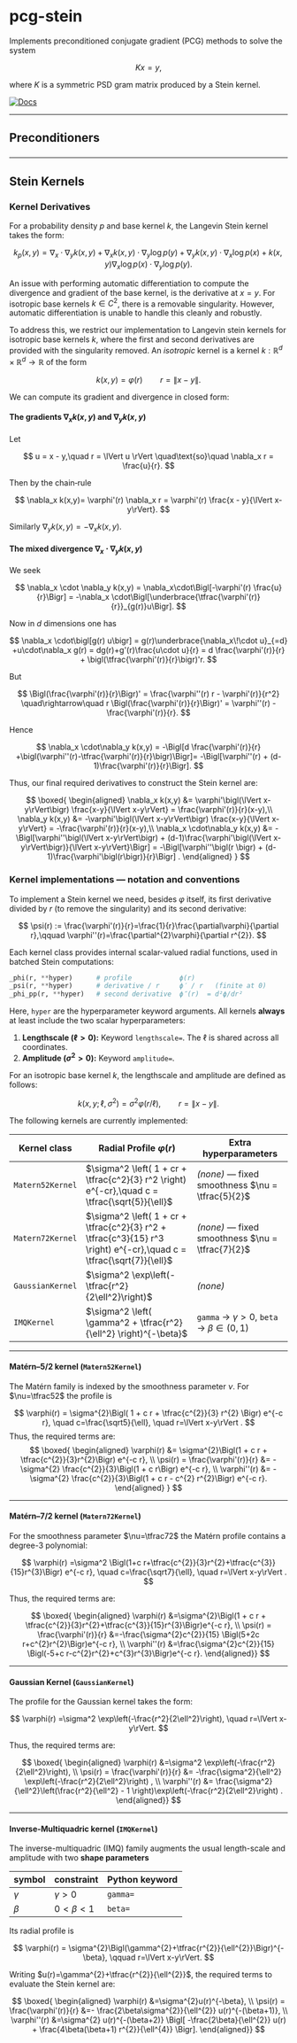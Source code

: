 # pcg-stein

Implements preconditioned conjugate gradient (PCG) methods to solve the system

$$ K x = y, $$

where $K$ is a symmetric PSD gram matrix produced by a Stein kernel.

[![Docs](https://img.shields.io/badge/docs-pcg--stein-blue)](https://matthewalexanderfisher.github.io/pcg-stein)


---

## Preconditioners

### 


---

## Stein Kernels

### Kernel Derivatives

For a probability density $p$ and base kernel $k$, the Langevin Stein kernel takes the form:

$$ k_p(x,y) = \nabla_x \cdot \nabla_y k(x,y) + \nabla_x k(x,y) \cdot \nabla_y \log p(y) + \nabla_y k(x,y) \cdot \nabla_x \log p(x) + k(x,y) \nabla_x \log p(x) \cdot \nabla_y \log p(y). $$

An issue with performing automatic differentiation to compute the divergence and gradient of the base kernel, is the derivative at $x=y$. For isotropic base kernels $k \in C^2$, there is a removable singularity. However, automatic differentiation is unable to handle this cleanly and robustly. 

To address this, we restrict our implementation to Langevin stein kernels for isotropic base kernels $k$, where the first and second derivatives are provided with the singularity removed. An *isotropic* kernel is a kernel $k:\mathbb{R}^d\times \mathbb{R}^d \rightarrow \mathbb{R}$ of the form

$$
k(x,y)=\varphi\bigl(r\bigr) \qquad r = \lVert x-y\rVert.  
$$

We can compute its gradient and divergence in closed form:

#### The gradients $\nabla_x k(x,y)$ and $\nabla_y k(x,y)$
   Let

   $$
     u = x - y,\quad r = \lVert u \rVert \quad\text{so}\quad \nabla_x r = \frac{u}{r}.
   $$

   Then by the chain‐rule

   $$
     \nabla_x k(x,y)= \varphi'(r) \nabla_x r = \varphi'(r) \frac{x - y}{\lVert x-y\rVert}.
   $$

   Similarly $\nabla_y k(x,y) = -\nabla_x k(x,y)$.

#### The mixed divergence $\nabla_x\cdot\nabla_y k(x,y)$
   We seek

   $$
     \nabla_x \cdot \nabla_y k(x,y) =  \nabla_x\cdot\Bigl[-\varphi'(r) \frac{u}{r}\Bigr] = -\nabla_x \cdot\Bigl[\underbrace{\tfrac{\varphi'(r)}{r}}_{g(r)}u\Bigr].
   $$

   Now in $d$ dimensions one has

   $$
     \nabla_x \cdot\bigl[g(r) u\bigr] = g(r)\underbrace{\nabla_x\!\cdot u}_{=d} +u\cdot\nabla_x g(r) = dg(r)+g'(r)\frac{u\cdot u}{r}
     = d \frac{\varphi'(r)}{r} + \bigl(\tfrac{\varphi'(r)}{r}\bigr)'r.
   $$

   But

   $$
     \Bigl(\frac{\varphi'(r)}{r}\Bigr)' = \frac{\varphi''(r) r - \varphi'(r)}{r^2} \quad\rightarrow\quad r \Bigl(\frac{\varphi'(r)}{r}\Bigr)' = \varphi''(r) - \frac{\varphi'(r)}{r}.
   $$

   Hence

   $$
     \nabla_x \cdot\nabla_y k(x,y) = -\Bigl[d \frac{\varphi'(r)}{r} +\bigl(\varphi''(r)-\tfrac{\varphi'(r)}{r}\bigr)\Bigr]= -\Bigl[\varphi''(r) + (d-1)\frac{\varphi'(r)}{r}\Bigr].
   $$

Thus, our final required derivatives to construct the Stein kernel are:

$$
\boxed{
\begin{aligned}
\nabla_x k(x,y) 
&= \varphi'\bigl(\lVert x-y\rVert\bigr) \frac{x-y}{\lVert x-y\rVert} = \frac{\varphi'(r)}{r}(x-y),\\
\nabla_y k(x,y) 
&= -\varphi'\bigl(\lVert x-y\rVert\bigr) \frac{x-y}{\lVert x-y\rVert} = -\frac{\varphi'(r)}{r}(x-y),\\
\nabla_x \cdot\nabla_y k(x,y)
&= -\Bigl[\varphi''\bigl(\lVert x-y\rVert\bigr)
         + (d-1)\frac{\varphi'\bigl(\lVert x-y\rVert\bigr)}{\lVert x-y\rVert}\Bigr] = -\Bigl[\varphi''\bigl(r \bigr)
         + (d-1)\frac{\varphi'\bigl(r\bigr)}{r}\Bigr] .
\end{aligned}
}
$$

### Kernel implementations — notation and conventions

To implement a Stein kernel we need, besides $\varphi$ itself, its first
derivative divided by $r$ (to remove the singularity) and its second derivative:

$$
\psi(r) := \frac{\varphi'(r)}{r}=\frac{1}{r}\frac{\partial\varphi}{\partial r},\qquad \varphi''(r)=\frac{\partial^{2}\varphi}{\partial r^{2}}.
$$

Each kernel class provides internal scalar-valued radial functions, used in batched Stein computations:

```python
_phi(r, **hyper)      # profile            ϕ(r)
_psi(r, **hyper)      # derivative / r     ϕ′ / r   (finite at 0)
_phi_pp(r, **hyper)   # second derivative  ϕ″(r)  = d²ϕ/dr²
```

Here, `hyper` are the hyperparameter keyword arguments. All kernels **always** at least include the two scalar hyperparameters:

1. **Lengthscale ($\ell > 0$):** Keyword `lengthscale=`. The $\ell$ is shared across all coordinates.
2. **Amplitude ($\sigma^2 > 0$):** Keyword `amplitude=`. 

For an isotropic base kernel $k$, the lengthscale and amplitude are defined as follows:

$$
k(x,y; \ell,\sigma^{2}) = \sigma^{2} \varphi \bigl(r/\ell\bigr),\qquad r=\lVert x-y\rVert.
$$

The following kernels are currently implemented:

| **Kernel class** | **Radial Profile** $\varphi(r)$                                                                             | **Extra hyperparameters**                          |
| ---------------- | ----------------------------------------------------------------------------------------------------------- | -------------------------------------------------- |
| `Matern52Kernel` | $\sigma^2 \left( 1 + cr + \tfrac{c^2}{3} r^2 \right) e^{-cr},\quad c = \tfrac{\sqrt{5}}{\ell}$                       | *(none)* — fixed smoothness $\nu = \tfrac{5}{2}$   |
| `Matern72Kernel` | $\sigma^2 \left( 1 + cr + \tfrac{c^2}{3} r^2 + \tfrac{c^3}{15} r^3 \right) e^{-cr},\quad c = \tfrac{\sqrt{7}}{\ell}$ | *(none)* — fixed smoothness $\nu = \tfrac{7}{2}$   |
| `GaussianKernel` | $\sigma^2 \exp\left(-\tfrac{r^2}{2\ell^2}\right)$                                                           | *(none)*                                           |
| `IMQKernel`      | $\sigma^2 \left( \gamma^2 + \tfrac{r^2}{\ell^2} \right)^{-\beta}$                                           | `gamma` → $\gamma > 0$, `beta` → $\beta \in (0,1)$ |


---

#### Matérn–5/2 kernel (`Matern52Kernel`)

The Matérn family is indexed by the smoothness parameter $\nu$.
For $\nu=\tfrac52$ the profile is

$$
\varphi(r) = \sigma^{2}\Bigl( 1 + c r + \tfrac{c^{2}}{3} r^{2} \Bigr) e^{-c r},
\quad
c=\frac{\sqrt5}{\ell}, \quad  r=\lVert x-y\rVert .
$$
Thus, the required terms are:
$$
\boxed{
\begin{aligned}
\varphi(r)   &= \sigma^{2}\Bigl(1 + c r + \tfrac{c^{2}}{3}r^{2}\Bigr) e^{-c r}, \\
\psi(r) = \frac{\varphi'(r)}{r}  &= - \sigma^{2} \frac{c^{2}}{3}\Bigl(1 + c r\Bigr) e^{-c r}, \\
\varphi''(r) &= - \sigma^{2} \frac{c^{2}}{3}\Bigl(1 + c r - c^{2} r^{2}\Bigr) e^{-c r}.
\end{aligned}
}
$$


---

#### Matérn–7/2 kernel (`Matern72Kernel`)

For the smoothness parameter $\nu=\tfrac72$ the Matérn profile contains a degree-3 polynomial:

$$
\varphi(r)
=\sigma^2 \Bigl(1+c r+\tfrac{c^{2}}{3}r^{2}+\tfrac{c^{3}}{15}r^{3}\Bigr) e^{-c r},
\quad
c=\frac{\sqrt7}{\ell}, \quad  r=\lVert x-y\rVert .
$$

Thus, the required terms are:

$$
\boxed{
\begin{aligned}
\varphi(r)
  &=\sigma^{2}\Bigl(1 + c r + \tfrac{c^{2}}{3}r^{2}+\tfrac{c^{3}}{15}r^{3}\Bigr)e^{-c r}, \\
\psi(r) = \frac{\varphi'(r)}{r}
  &=-\frac{\sigma^{2}c^{2}}{15}
      \Bigl(5+2c r+c^{2}r^{2}\Bigr)e^{-c r}, \\
\varphi''(r)
  &=\frac{\sigma^{2}c^{2}}{15}
      \Bigl(-5+c r-c^{2}r^{2}+c^{3}r^{3}\Bigr)e^{-c r}.
\end{aligned}}
$$

---

#### Gaussian Kernel (`GaussianKernel`)

The profile for the Gaussian kernel takes the form:

$$
\varphi(r)
=\sigma^2 \exp\left(-\frac{r^2}{2\ell^2}\right), \quad r=\lVert x-y\rVert.
$$

Thus, the required terms are:

$$
\boxed{
\begin{aligned}
\varphi(r)
  &=\sigma^2 \exp\left(-\frac{r^2}{2\ell^2}\right), \\ 
\psi(r) = \frac{\varphi'(r)}{r}
  &= -\frac{\sigma^2}{\ell^2} \exp\left(-\frac{r^2}{2\ell^2}\right) , \\
\varphi''(r)
  &= \frac{\sigma^2}{\ell^2}\left(\frac{r^2}{\ell^2} - 1 \right)\exp\left(-\frac{r^2}{2\ell^2}\right) .
\end{aligned}}
$$

---
#### Inverse-Multiquadric kernel (`IMQKernel`)

The inverse-multiquadric (IMQ) family augments the usual length-scale
and amplitude with two **shape parameters**

| symbol   | constraint  | Python keyword |
| -------- | ----------- | -------------- |
| $\gamma$ | $\gamma>0$  | `gamma=`       |
| $\beta$  | $0<\beta<1$ | `beta=`        |

Its radial profile is

$$
\varphi(r) = \sigma^{2}\Bigl(\gamma^{2}+\tfrac{r^{2}}{\ell^{2}}\Bigr)^{-\beta}, \qquad r=\lVert x-y\rVert.
$$

Writing $u(r)=\gamma^{2}+\tfrac{r^{2}}{\ell^{2}}$, the required terms to evaluate the Stein kernel are:

$$
\boxed{
\begin{aligned}
\varphi(r)
&=\sigma^{2}u(r)^{-\beta}, \\
\psi(r) = \frac{\varphi'(r)}{r}
&=- \frac{2\beta\sigma^{2}}{\ell^{2}} u(r)^{-(\beta+1)}, \\
\varphi''(r)
&=\sigma^{2} u(r)^{-(\beta+2)}
  \Bigl[
     -\frac{2\beta}{\ell^{2}} u(r)
     +
     \frac{4\beta(\beta+1) r^{2}}{\ell^{4}}
  \Bigr].
\end{aligned}}
$$
